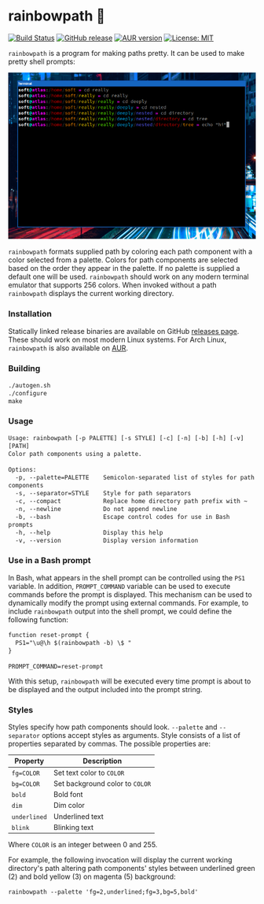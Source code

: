 # rainbowpath 🌈

[![Build Status](https://api.travis-ci.org/Soft/rainbowpath.svg?branch=master)](https://travis-ci.org/Soft/rainbowpath)
[![GitHub release](https://img.shields.io/github/release/Soft/rainbowpath.svg)](https://github.com/Soft/rainbowpath/releases)
[![AUR version](https://img.shields.io/aur/version/rainbowpath.svg)](https://aur.archlinux.org/packages/rainbowpath/)
[![License: MIT](https://img.shields.io/badge/License-MIT-yellow.svg)](https://opensource.org/licenses/MIT)

`rainbowpath` is a program for making paths pretty. It can be used to make pretty
shell prompts:

<img src="https://raw.githubusercontent.com/Soft/rainbowpath/master/extra/screenshot.png">

`rainbowpath` formats supplied path by coloring each path component with a color
selected from a palette. Colors for path components are selected based on the
order they appear in the palette. If no palette is supplied a default one will
be used. `rainbowpath` should work on any modern terminal emulator that supports
256 colors. When invoked without a path `rainbowpath` displays the current
working directory.

### Installation

Statically linked release binaries are available on GitHub [releases
page](https://github.com/Soft/rainbowpath/releases). These should work on most
modern Linux systems. For Arch Linux, `rainbowpath` is also available on
[AUR](https://aur.archlinux.org/packages/rainbowpath/).

### Building

```shell
./autogen.sh
./configure
make
```

### Usage

```
Usage: rainbowpath [-p PALETTE] [-s STYLE] [-c] [-n] [-b] [-h] [-v] [PATH]
Color path components using a palette.

Options:
  -p, --palette=PALETTE    Semicolon-separated list of styles for path components
  -s, --separator=STYLE    Style for path separators
  -c, --compact            Replace home directory path prefix with ~
  -n, --newline            Do not append newline
  -b, --bash               Escape control codes for use in Bash prompts
  -h, --help               Display this help
  -v, --version            Display version information
```

### Use in a Bash prompt

In Bash, what appears in the shell prompt can be controlled using the `PS1`
variable. In addition, `PROMPT_COMMAND` variable can be used to execute commands
before the prompt is displayed. This mechanism can be used to dynamically modify
the prompt using external commands. For example, to include `rainbowpath` output
into the shell prompt, we could define the following function:

```shell
function reset-prompt {
  PS1="\u@\h $(rainbowpath -b) \$ "
}

PROMPT_COMMAND=reset-prompt
```

With this setup, `rainbowpath` will be executed every time prompt is about to be
displayed and the output included into the prompt string.

### Styles

Styles specify how path components should look. `--palette` and `--separator`
options accept styles as arguments. Style consists of a list of properties
separated by commas. The possible properties are:

| Property     | Description                     |
| ------------ | ------------------------------- |
| `fg=COLOR`   | Set text color to `COLOR`       |
| `bg=COLOR`   | Set background color to `COLOR` |
| `bold`       | Bold font                       |
| `dim`        | Dim color                       |
| `underlined` | Underlined text                 |
| `blink`      | Blinking text                   |

Where `COLOR` is an integer between 0 and 255.

For example, the following invocation will display the current working
directory's path altering path components' styles between underlined green (2)
and bold yellow (3) on magenta (5) background:

``` shell
rainbowpath --palette 'fg=2,underlined;fg=3,bg=5,bold'
```

